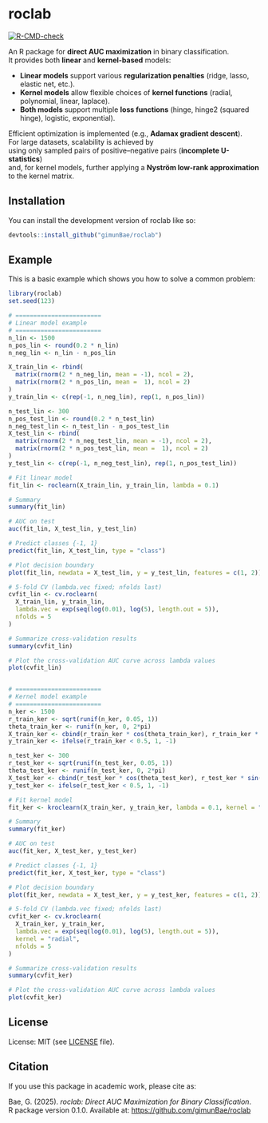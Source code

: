 # roclab

<!-- badges: start -->
[![R-CMD-check](https://github.com/gimunBae/roclab/actions/workflows/R-CMD-check.yaml/badge.svg)](https://github.com/gimunBae/roclab/actions/workflows/R-CMD-check.yaml)
<!-- badges: end -->

An R package for **direct AUC maximization** in binary classification.  
It provides both **linear** and **kernel-based** models:  

- **Linear models** support various **regularization penalties** (ridge, lasso, elastic net, etc.).  
- **Kernel models** allow flexible choices of **kernel functions** (radial, polynomial, linear, laplace).  
- **Both models** support multiple **loss functions** (hinge, hinge2 (squared hinge), logistic, exponential).  

Efficient optimization is implemented (e.g., **Adamax gradient descent**).  
For large datasets, scalability is achieved by  
using only sampled pairs of positive–negative pairs (**incomplete U-statistics**)  
and, for kernel models, further applying a **Nyström low-rank approximation** to the kernel matrix.

## Installation

You can install the development version of roclab like so:

``` r
devtools::install_github("gimunBae/roclab")
```

## Example

This is a basic example which shows you how to solve a common problem:

``` r
library(roclab)
set.seed(123)

# ========================
# Linear model example
# ========================
n_lin <- 1500
n_pos_lin <- round(0.2 * n_lin)
n_neg_lin <- n_lin - n_pos_lin

X_train_lin <- rbind(
  matrix(rnorm(2 * n_neg_lin, mean = -1), ncol = 2),
  matrix(rnorm(2 * n_pos_lin, mean =  1), ncol = 2)
)
y_train_lin <- c(rep(-1, n_neg_lin), rep(1, n_pos_lin))

n_test_lin <- 300
n_pos_test_lin <- round(0.2 * n_test_lin)
n_neg_test_lin <- n_test_lin - n_pos_test_lin
X_test_lin <- rbind(
  matrix(rnorm(2 * n_neg_test_lin, mean = -1), ncol = 2),
  matrix(rnorm(2 * n_pos_test_lin, mean =  1), ncol = 2)
)
y_test_lin <- c(rep(-1, n_neg_test_lin), rep(1, n_pos_test_lin))

# Fit linear model
fit_lin <- roclearn(X_train_lin, y_train_lin, lambda = 0.1)

# Summary
summary(fit_lin)

# AUC on test
auc(fit_lin, X_test_lin, y_test_lin)

# Predict classes {-1, 1}
predict(fit_lin, X_test_lin, type = "class")

# Plot decision boundary
plot(fit_lin, newdata = X_test_lin, y = y_test_lin, features = c(1, 2))

# 5-fold CV (lambda.vec fixed; nfolds last)
cvfit_lin <- cv.roclearn(
  X_train_lin, y_train_lin,
  lambda.vec = exp(seq(log(0.01), log(5), length.out = 5)),
  nfolds = 5
)

# Summarize cross-validation results
summary(cvfit_lin)

# Plot the cross-validation AUC curve across lambda values
plot(cvfit_lin)


# ========================
# Kernel model example
# ========================
n_ker <- 1500
r_train_ker <- sqrt(runif(n_ker, 0.05, 1))
theta_train_ker <- runif(n_ker, 0, 2*pi)
X_train_ker <- cbind(r_train_ker * cos(theta_train_ker), r_train_ker * sin(theta_train_ker))
y_train_ker <- ifelse(r_train_ker < 0.5, 1, -1)

n_test_ker <- 300
r_test_ker <- sqrt(runif(n_test_ker, 0.05, 1))
theta_test_ker <- runif(n_test_ker, 0, 2*pi)
X_test_ker <- cbind(r_test_ker * cos(theta_test_ker), r_test_ker * sin(theta_test_ker))
y_test_ker <- ifelse(r_test_ker < 0.5, 1, -1)

# Fit kernel model
fit_ker <- kroclearn(X_train_ker, y_train_ker, lambda = 0.1, kernel = "radial")

# Summary
summary(fit_ker)

# AUC on test
auc(fit_ker, X_test_ker, y_test_ker)

# Predict classes {-1, 1}
predict(fit_ker, X_test_ker, type = "class")

# Plot decision boundary
plot(fit_ker, newdata = X_test_ker, y = y_test_ker, features = c(1, 2))

# 5-fold CV (lambda.vec fixed; nfolds last)
cvfit_ker <- cv.kroclearn(
  X_train_ker, y_train_ker,
  lambda.vec = exp(seq(log(0.01), log(5), length.out = 5)),
  kernel = "radial",
  nfolds = 5
)

# Summarize cross-validation results
summary(cvfit_ker)

# Plot the cross-validation AUC curve across lambda values
plot(cvfit_ker)
```

## License

License: MIT (see [LICENSE](LICENSE) file).

## Citation

If you use this package in academic work, please cite as:

Bae, G. (2025). *roclab: Direct AUC Maximization for Binary Classification*.  
R package version 0.1.0. Available at: https://github.com/gimunBae/roclab
